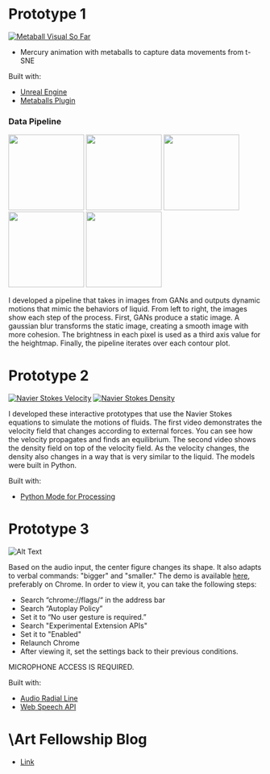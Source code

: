 # Prototype 1
[![Metaball Visual So Far](https://img.youtube.com/vi/BM3qe0Q5glw/0.jpg)](https://www.youtube.com/watch?v=BM3qe0Q5glw)

* Mercury animation with metaballs to capture data movements from t-SNE

Built with:
* [Unreal Engine](https://www.unrealengine.com/en-US/what-is-unreal-engine-4)
* [Metaballs Plugin](https://github.com/andyrst/ue4_metaballs)

### Data Pipeline

<p float="center">
  <img src="https://github.com/backslashart/backslashart.github.io/blob/master/assets/images/initialview.png" width="150" />
  <img src="https://github.com/backslashart/backslashart.github.io/blob/master/assets/images/blurring.gif" width="150" /> 
  <img src="https://github.com/backslashart/backslashart.github.io/blob/master/assets/images/3dmap.png" width="150" />
  <img src="https://github.com/backslashart/backslashart.github.io/blob/master/assets/images/topview.png" width="150" />
  <img src="https://github.com/backslashart/backslashart.github.io/blob/master/assets/images/morphing.gif" width="150" />
</p>
I developed a pipeline that takes in images from GANs and outputs dynamic motions that mimic the behaviors of liquid. From left to right, the images show each step of the process. First, GANs produce a static image. A gaussian blur transforms the static image, creating a smooth image with more cohesion. The brightness in each pixel is used as a third axis value for the heightmap. Finally, the pipeline iterates over each contour plot. 

# Prototype 2
[![Navier Stokes Velocity](https://img.youtube.com/vi/4wI4yDbP9sk/0.jpg)](https://youtu.be/4wI4yDbP9sk)
[![Navier Stokes Density](https://img.youtube.com/vi/zw3U7I0rC7E/0.jpg)](https://youtu.be/zw3U7I0rC7E)

I developed these interactive prototypes that use the Navier Stokes equations to simulate the motions of fluids. The first video demonstrates the velocity field that changes according to external forces. You can see how the velocity propagates and finds an equilibrium. The second video shows the density field on top of the velocity field. As the velocity changes, the density also changes in a way that is very similar to the liquid. The models were built in Python. 

Built with:
* [Python Mode for Processing](https://github.com/jdf/processing.py)

# Prototype 3

![Alt Text](https://github.com/hyunjacoblee/-art_prototype/blob/master/prototype.gif)

Based on the audio input, the center figure changes its shape. It also adapts to verbal commands: "bigger" and "smaller." The demo is available [here](https://bit.ly/prototype_jacob), preferably on Chrome. In order to view it, you can take the following steps: 

* Search “chrome://flags/“ in the address bar
* Search “Autoplay Policy”
* Set it to “No user gesture is required.”
* Search "Experimental Extension APIs"
* Set it to "Enabled"
* Relaunch Chrome
* After viewing it, set the settings back to their previous conditions.

MICROPHONE ACCESS IS REQUIRED. 

Built with:
* [Audio Radial Line](https://bl.ocks.org/alexmacy/a39e1e54f68c45b5e1bb5b27c78908db)
* [Web Speech API](https://developer.mozilla.org/en-US/docs/Web/API/Web_Speech_API)

# \Art Fellowship Blog 
* [Link](https://backslashart.github.io/)
